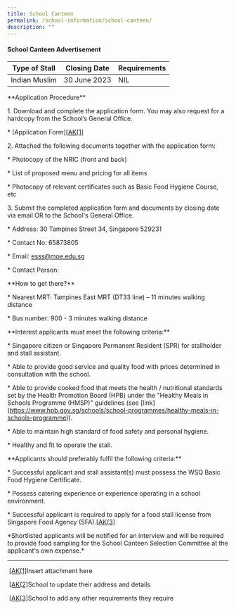 ```yaml
---
title: School Canteen
permalink: /school-information/school-canteen/
description: ""
---
```

#### School Canteen Advertisement

| Type of Stall | Closing Date | Requirements |
| -------- | -------- | -------- |
| Indian Muslim     | 30 June 2023 | NIL     |

\*\*Application Procedure\*\*

1\. Download and complete the application form. You may also request for a hardcopy from the School’s General Office.

\* \[Application Form\][\[AK(1\]](#_msocom_1) 

2\. Attached the following documents together with the application form:

\* Photocopy of the NRIC (front and back)

\* List of proposed menu and pricing for all items

\* Photocopy of relevant certificates such as Basic Food Hygiene Course, etc

3\. Submit the completed application form and documents by closing date via email OR to the School's General Office.

\* Address: 30 Tampines Street 34, Singapore 529231

\* Contact No: 65873805

\* Email: esss@moe.edu.sg

\* Contact Person: 

\*\*How to get there?\*\*

\* Nearest MRT: Tampines East MRT (DT33 line) – 11 minutes walking distance

\* Bus number: 900 - 3 minutes walking distance

\*\*Interest applicants must meet the following criteria:\*\*

\* Singapore citizen or Singapore Permanent Resident (SPR) for stallholder and stall assistant.

\* Able to provide good service and quality food with prices determined in consultation with the school.

\* Able to provide cooked food that meets the health / nutritional standards set by the Health Promotion Board (HPB) under the "Healthy Meals in Schools Programme (HMSP)" guidelines (see \[link\](https://www.hpb.gov.sg/schools/school-programmes/healthy-meals-in-schools-programme)).

\* Able to maintain high standard of food safety and personal hygiene.

\* Healthy and fit to operate the stall.

\*\*Applicants should preferably fulfil the following criteria:\*\*

\* Successful applicant and stall assistant(s) must possess the WSQ Basic Food Hygiene Certificate.

\* Possess catering experience or experience operating in a school environment.

\* Successful applicant is required to apply for a food stall license from Singapore Food Agency (SFA).[\[AK(3\]](#_msocom_3) 

\*Shortlisted applicants will be notified for an interview and will be required to provide food sampling for the School Canteen Selection Committee at the applicant's own expense.\*

* * *

 [\[AK(1\]](#_msoanchor_1)Insert attachment here

 [\[AK(2\]](#_msoanchor_2)School to update their address and details

 [\[AK(3\]](#_msoanchor_3)School to add any other requirements they require
